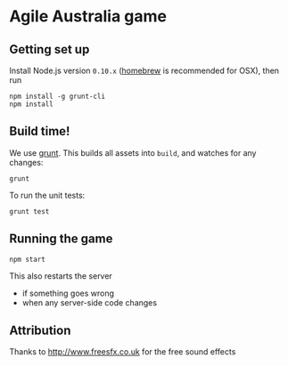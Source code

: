 # Agile Australia game

## Getting set up

Install Node.js version `0.10.x` ([homebrew](http://mxcl.github.io/homebrew/) is recommended for OSX), then run

```
npm install -g grunt-cli
npm install
```

## Build time!

We use [grunt](http://gruntjs.com).
This builds all assets into `build`, and watches for any changes:

```
grunt
```

To run the unit tests:
```
grunt test
```

## Running the game

```
npm start
```

This also restarts the server

- if something goes wrong
- when any server-side code changes


## Attribution

Thanks to http://www.freesfx.co.uk for the free sound effects
